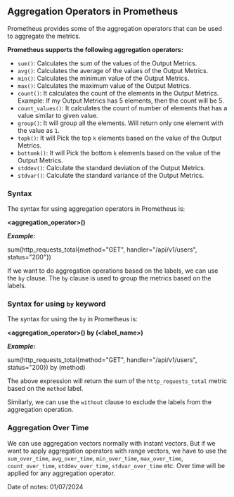 ## Aggregation Operators in Prometheus

Prometheus provides some of the aggregation operators that can be used to aggregate the metrics.<br>

**Prometheus supports the following aggregation operators:**

- `sum()`: Calculates the sum of the values of the Output Metrics.
- `avg()`: Calculates the average of the values of the Output Metrics.
- `min()`: Calculates the minimum value of the Output Metrics.
- `max()`: Calculates the maximum value of the Output Metrics.
- `count()`: It calculates the count of the elements in the Output Metrics. Example: If my Output Metrics has 5 elements, then the count will be 5.
- `count_values()`: It calculates the count of number of elements that has a value similar to given value.
- `group()`: It will group all the elements. Will return only one element with the value as `1`.
- `topk()`: It will Pick the top `k` elements based on the value of the Output Metrics.
- `bottomk()`: It will Pick the bottom `k` elements based on the value of the Output Metrics.
- `stddev()`: Calculate the standard deviation of the Output Metrics.
- `stdvar()`: Calculate the standard variance of the Output Metrics.

### Syntax

The syntax for using aggregation operators in Prometheus is:


**<aggregation_operator>(<expression>)**

***Example:***

sum(http_requests_total{method="GET", handler="/api/v1/users", status="200"})<br>

If we want to do aggregation operations based on the labels, we can use the `by` clause. The `by` clause is used to group the metrics based on the labels.

### Syntax for using `by` keyword

The syntax for using the `by` in Prometheus is:

**<aggregation_operator>(<expression>) by (<label_name>)**

***Example:***

sum(http_requests_total{method="GET", handler="/api/v1/users", status="200}) by (method)<br>

The above expression will return the sum of the `http_requests_total` metric based on the `method` label.<br>

Similarly, we can use the `without` clause to exclude the labels from the aggregation operation.


### Aggregation Over Time

We can use aggregation vectors normally with instant vectors. But if we want to apply aggregation operators with range vectors, we have to use the `sum_over_time`, `avg_over_time`, `min_over_time`, `max_over_time`, `count_over_time`, `stddev_over_time`, `stdvar_over_time` etc. Over time will be applied for any aggregation operator.

Date of notes: 01/07/2024